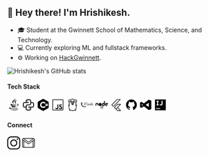 ## 👋 Hey there! I'm Hrishikesh.

- 🎓 Student at the Gwinnett School of Mathematics, Science, and Technology.
- 💻 Currently exploring ML and fullstack frameworks.
- ⚙️ Working on [HackGwinnett](https://github.com/hackgwinnett).

![Hrishikesh's GitHub stats](https://github-readme-stats.vercel.app/api?username=hershyz&theme=graywhite&show_icons=true)

#### Tech Stack
[<img height="30px" src="https://raw.githubusercontent.com/hershyz/hershyz/master/assets/icons8-java-30.png"/>]()
[<img height="30px" src="https://raw.githubusercontent.com/hershyz/hershyz/master/assets/icons8-python-48.png"/>]()
[<img height="30px" src="https://raw.githubusercontent.com/hershyz/hershyz/master/assets/icons8-c-sharp-logo-50.png"/>]()
[<img height="30px" src="https://raw.githubusercontent.com/hershyz/hershyz/master/assets/icons8-javascript-50.png"/>]()
[<img height="30px" src="https://raw.githubusercontent.com/hershyz/hershyz/master/assets/icons8-golang-50.png"/>]()
[<img height="30x" src="https://raw.githubusercontent.com/hershyz/hershyz/master/assets/icons8-flask-50.png"/>]()
[<img height="30x" src="https://raw.githubusercontent.com/hershyz/hershyz/master/assets/icons8-nodejs-32.png"/>]()
[<img height="30x" src="https://raw.githubusercontent.com/hershyz/hershyz/master/assets/icons8-flutter-50.png"/>]()
[<img height="30x" src="https://raw.githubusercontent.com/hershyz/hershyz/master/assets/icons8-github-48.png"/>]()
[<img height="30x" src="https://raw.githubusercontent.com/hershyz/hershyz/master/assets/icons8-visual-studio-30.png"/>]()
[<img height="30x" src="https://raw.githubusercontent.com/hershyz/hershyz/master/assets/icons8-intellij-idea-48.png"/>]()

#### Connect
[<img height="30px" src="https://raw.githubusercontent.com/hershyz/hershyz/master/assets/icons8-instagram-52.png"/>](https://www.instagram.com/hershyz)
[<img height="30px" src="https://raw.githubusercontent.com/hershyz/hershyz/master/assets/icons8-gmail-100.png"/>](mailto:hbagalkote@gmail.com)
